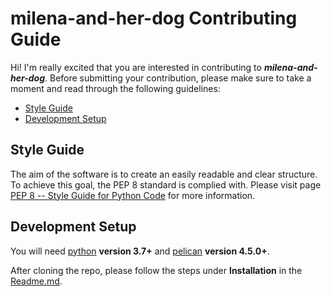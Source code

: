 # milena-and-her-dog Contributing Guide
Hi! I'm really excited that you are interested in contributing to ***milena-and-her-dog***. Before submitting your contribution, please make sure to take a moment and read through the following guidelines:

- [Style Guide](#style-guide)
- [Development Setup](#development-setup)


## Style Guide
The aim of the software is to create an easily readable and clear structure. To achieve this goal, the PEP 8 standard is complied with. Please visit page [PEP 8 -- Style Guide for Python Code](https://www.python.org/dev/peps/pep-0008/) for more information.


## Development Setup
You will need [python](https://www.python.org/) **version 3.7+** and [pelican](https://docs.getpelican.com/en/stable/quickstart.html#installationl) **version 4.5.0+**.

After cloning the repo, please follow the steps under **Installation** in the [Readme.md](./Readme.md).